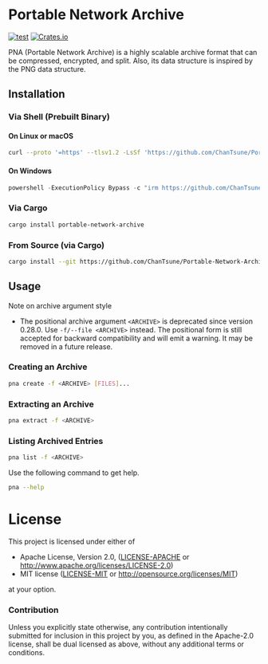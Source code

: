 # Portable Network Archive
[![test](https://github.com/ChanTsune/Portable-Network-Archive/actions/workflows/test.yml/badge.svg)](https://github.com/ChanTsune/Portable-Network-Archive/actions/workflows/test.yml)
[![Crates.io][crates-badge]][crates-url]

[crates-badge]: https://img.shields.io/crates/v/portable-network-archive.svg
[crates-url]: https://crates.io/crates/portable-network-archive

PNA (Portable Network Archive) is a highly scalable archive format that can be compressed, encrypted, and split.
Also, its data structure is inspired by the PNG data structure.

## Installation

### Via Shell (Prebuilt Binary)

#### On Linux or macOS

```sh
curl --proto '=https' --tlsv1.2 -LsSf 'https://github.com/ChanTsune/Portable-Network-Archive/releases/latest/download/portable-network-archive-installer.sh' | sh
```

#### On Windows

```powershell
powershell -ExecutionPolicy Bypass -c "irm https://github.com/ChanTsune/Portable-Network-Archive/releases/latest/download/portable-network-archive-installer.ps1 | iex"
```

### Via Cargo

```sh
cargo install portable-network-archive
```

### From Source (via Cargo)

```sh
cargo install --git https://github.com/ChanTsune/Portable-Network-Archive.git portable-network-archive
```

## Usage

Note on archive argument style
- The positional archive argument `<ARCHIVE>` is deprecated since version 0.28.0. Use `-f/--file <ARCHIVE>` instead. The positional form is still accepted for backward compatibility and will emit a warning. It may be removed in a future release.

### Creating an Archive

```sh
pna create -f <ARCHIVE> [FILES]...
```

### Extracting an Archive

```sh
pna extract -f <ARCHIVE>
```

### Listing Archived Entries

```sh
pna list -f <ARCHIVE>
```

Use the following command to get help.

```sh
pna --help
```

# License

This project is licensed under either of

* Apache License, Version 2.0, ([LICENSE-APACHE](../LICENSE-APACHE) or <http://www.apache.org/licenses/LICENSE-2.0>)
* MIT license ([LICENSE-MIT](../LICENSE-MIT) or <http://opensource.org/licenses/MIT>)

at your option.

### Contribution

Unless you explicitly state otherwise, any contribution intentionally submitted
for inclusion in this project by you, as defined in the Apache-2.0 license,
shall be dual licensed as above, without any additional terms or conditions.
